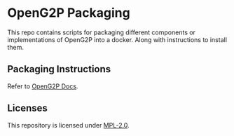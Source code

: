 # OpenG2P Packaging
This repo contains scripts for packaging different components or implementations of OpenG2P into a docker.
Along with instructions to install them.

## Packaging Instructions
Refer to [OpenG2P Docs](https://docs.openg2p.org/v/1.1).

## Licenses
This repository is licensed under [MPL-2.0](LICENSE).
